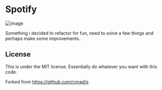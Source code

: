 # Spotify

![image](https://user-images.githubusercontent.com/83192247/147626971-1dbb4374-ed19-478b-a3c3-ec06d9fd6557.png)

Something i decided to refactor for fun, need to solve a few things and perhaps make some improvements.

## License 
This is under the MIT license.
Essentially do whatever you want with this code. 

Forked from https://github.com/cnrad/s 

